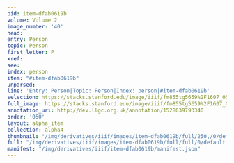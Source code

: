 ```yaml
---
pid: item-dfab0619b
volume: Volume 2
image_number: '40'
head: 
entry: Person
topic: Person
first_letter: P
xref: 
see: 
index: person
item: "#item-dfab0619b"
unparsed: 
line: 'Entry: Person|Topic: Person|Index: person|#item-dfab0619b'
selection: https://stacks.stanford.edu/image/iiif/fm855tg5659%2F1607_0507/777,972,3094,447/full/0/default.jpg
full_image: https://stacks.stanford.edu/image/iiif/fm855tg5659%2F1607_0507/full/full/0/default.jpg
annotation_uri: http://dev.llgc.org.uk/annotation/1528039793340
order: '050'
layout: alpha_item
collection: alpha4
thumbnail: "/img/derivatives/iiif/images/item-dfab0619b/full/250,/0/default.jpg"
full: "/img/derivatives/iiif/images/item-dfab0619b/full/full/0/default.jpg"
manifest: "/img/derivatives/iiif/item-dfab0619b/manifest.json"
---
```

